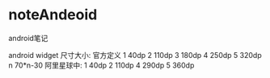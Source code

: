 # noteAndeoid
android笔记

android widget 尺寸大小:
官方定义
1 40dp
2 110dp
3 180dp
4 250dp
5 320dp
n 70*n-30
阿里星球中: 
1 40dp
2 110dp
4 290dp
5 360dp
